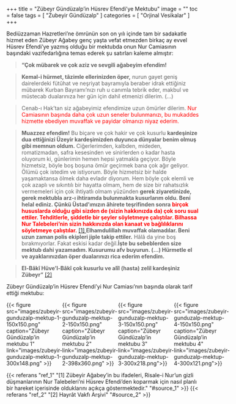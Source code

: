 +++
title = "Zübeyr Gündüzalp’in Hüsrev Efendi’ye Mektubu"
image = ""
toc = false
tags = [
    "Zubeyir Gündüzalp"
]
categories = [
    "Orjinal Vesikalar"
]
+++

Bediüzzaman Hazretleri’ne ömrünün son on yılı içinde tam bir sadakatle hizmet eden Zübeyr Ağabey genç yaşta vefat etmezden birkaç ay evvel Hüsrev Efendi’ye yazmış olduğu bir mektubda onun Nur Camiasının başındaki vazifedarlığına temas ederek şu satırları kaleme almıştır:

>**“Çok mübarek ve çok aziz ve sevgili ağabeyim efendim!**

>**Kemal-i hürmet, tâzimle ellerinizden öper,**  nurun gayet geniş dairelerdeki fütûhat ve neşriyat bayramıyla beraber idrak ettiğiniz mübarek Kurban Bayramı’nızı ruh u canımla tebrik eder, makbul ve müstecab dualarınıza her gün için dahil etmenizi dilerim. (…)

>Cenab-ı Hak’tan siz ağabeyimiz efendimize uzun ömürler dilerim. <span style="color:red">Nur Camiasının başında daha çok uzun seneler bulunmanızı, bu mukaddes hizmette ebediyen muvaffak ve payidar olmanızı niyaz ederim.</span>


>**Muazzez efendim!** Bu biçare ve çok hakir ve çok kusurlu **kardeşinize dua ettiğinizi Üzeyir kardeşimizden duyunca dünyalar benim olmuş gibi memnun oldum.** Ciğerlerimden, kalbden, mideden, romatizmadan, safra kesesinden ve sinirlerden o kadar hasta oluyorum ki, günlerimin hemen hepsi yatmakla geçiyor. Böyle hizmetsiz, böyle boş boşuna ömür geçirmek bana çok ağır geliyor. Ölümü çok istedim ve istiyorum. Böyle hizmetsiz bir halde yaşamaktansa ölmek daha evladır diyorum. Hem böyle çok elemli ve çok azaplı ve sıkıntılı bir hayatta olmam, hem de size bir rahatsızlık vermemeleri için çok ihtiyatlı olmam yüzünden **gerek ziyaretinizde, gerek mektubla arz-ı ihtiramda bulunmakta kusurlarım oldu. Beni helal ediniz. Çünkü Üstad’ımızın âhirete teşrifinden sonra** **<span style="color:red">birçok hususlarda olduğu gibi sizden de (sizin hakkınızda da) çok soru sual ettiler. Tehditlerle, şiddetle bir şeyler söyletmeye çalıştılar. Bilhassa Nur Talebeleri’nin sizin hakkınızda olan kanaat ve bağlılıklarını söyletmeye çalıştılar.</span>** <a name="source_1" href="#ref_1"> [1] </a>**Elhamdulillah muvaffak olamadılar. Beni uzun zaman polis ekipleri jiple takip ettiler.** Hâlâ da yine boş bırakmıyorlar. Fakat eskisi kadar değil.**İşte bu sebeblerden size mektub dahi yazamadım. Kusurumu afv buyurun. (…) Hürmetle el ve ayaklarınızdan öper dualarınızı rica ederim efendim.**

>**El-Bâkî Hüve’l-Bâkî çok kusurlu ve alîl (hasta) zelil kardeşiniz Zübeyr”** <a name="source_2" href="#ref_2"> [2] </a>

Zübeyr Gündüzalp’in Hüsrev Efendi’yi Nur Camiası’nın başında olarak tarif ettiği mektubu:

<div style="display: flex;">
  <div style="flex: 25%;">
    {{< figure src="images/zubeyir-gunduzalp-mektup-1-150x150.png"
            caption="Zübeyr Gündüzalp’in mektubu 1"
            link="images/zubeyir-gunduzalp-mektup-1-300x148.png"
         >}}
  </div>
  <div style="flex: 25%;">
    {{< figure src="images/zubeyir-gunduzalp-mektup-2-150x150.png"
            caption="Zübeyr Gündüzalp’in mektubu 2"
            link="images/zubeyir-gunduzalp-mektup-2-398x360.png"
            >}}
  </div>
  <div style="flex: 25%;">
    {{< figure src="images/zubeyir-gunduzalp-mektup-3-150x150.png"
            caption="Zübeyr Gündüzalp’in mektubu 3"
            link="images/zubeyir-gunduzalp-mektup-3-300x218.png">}}
  </div>
  <div style="flex: 25%;">
    {{< figure src="images/zubeyir-gunduzalp-mektup-4-150x150.png"
            caption="Zübeyr Gündüzalp’in mektubu 4"
            link="images/zubeyir-gunduzalp-mektup-4-300x121.png">}}
  </div>
</div>

{{< referans "ref_1" "[1] Zübeyir Ağabey’in bu ifadeleri, Risale-i Nur’un gizli düşmanlarının Nur Talebeleri’ni Hüsrev Efendi’den koparmak için nasıl planlı bir hareket içerisinde olduklarını açıkça göstermektedir." "#source_1" >}}
{{< referans "ref_2" "[2] Hayrât Vakfı Arşivi" "#source_2" >}}
